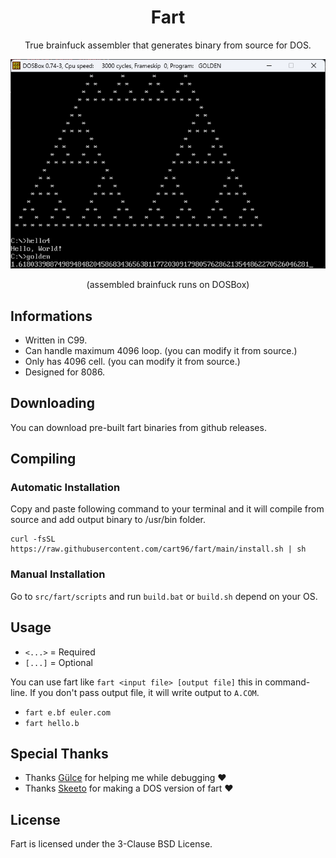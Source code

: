 <div align="center">

# Fart

True brainfuck assembler that generates binary from source for DOS.

![FART IN DOS](./assets/action.png)

(assembled brainfuck runs on DOSBox)

</div>

## Informations

- Written in C99.
- Can handle maximum 4096 loop. (you can modify it from source.)
- Only has 4096 cell. (you can modify it from source.)
- Designed for 8086.

## Downloading

You can download pre-built fart binaries from github releases.

## Compiling

### Automatic Installation

Copy and paste following command to your terminal and it will compile from source and add output binary to /usr/bin folder.

```
curl -fsSL https://raw.githubusercontent.com/cart96/fart/main/install.sh | sh
```

### Manual Installation

Go to `src/fart/scripts` and run `build.bat` or `build.sh` depend on your OS.

## Usage

- `<...>` = Required
- `[...]` = Optional


You can use fart like `fart <input file> [output file]` this in command-line. If you don't pass output file, it will write output to `A.COM`.

- `fart e.bf euler.com`
- `fart hello.b`

## Special Thanks

- Thanks [Gülce](https://github.com/gulje) for helping me while debugging ❤️
- Thanks [Skeeto](https://github.com/skeeto/brainfuck-fart) for making a DOS version of fart ❤️

## License

Fart is licensed under the 3-Clause BSD License.

